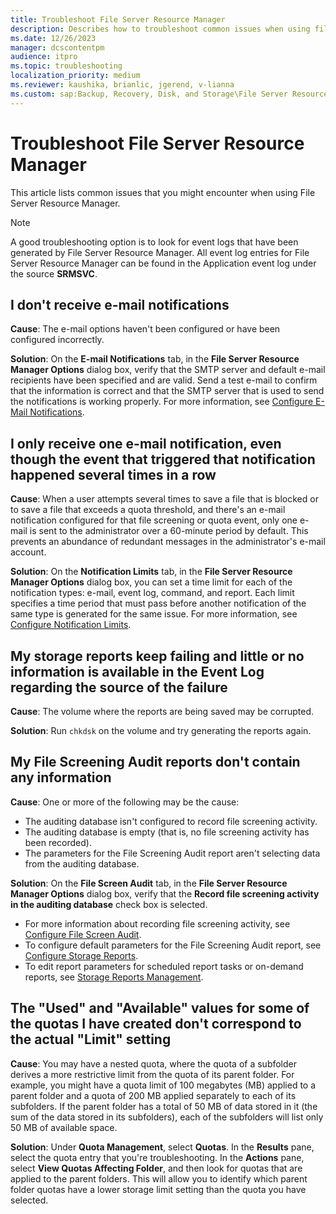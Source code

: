 ```yaml
---
title: Troubleshoot File Server Resource Manager
description: Describes how to troubleshoot common issues when using file server Resource Manager.
ms.date: 12/26/2023
manager: dcscontentpm
audience: itpro
ms.topic: troubleshooting
localization_priority: medium
ms.reviewer: kaushika, brianlic, jgerend, v-lianna
ms.custom: sap:Backup, Recovery, Disk, and Storage\File Server Resource Manager (FSRM) , csstroubleshoot
---
```

# Troubleshoot File Server Resource Manager

This article lists common issues that you might encounter when using File Server Resource Manager.

> [!NOTE]
> A good troubleshooting option is to look for event logs that have been generated by File Server Resource Manager. All event log entries for File Server Resource Manager can be found in the Application event log under the source **SRMSVC**.

## I don't receive e-mail notifications

**Cause**: The e-mail options haven't been configured or have been configured incorrectly.

**Solution**: On the **E-mail Notifications** tab, in the **File Server Resource Manager Options** dialog box, verify that the SMTP server and default e-mail recipients have been specified and are valid. Send a test e-mail to confirm that the information is correct and that the SMTP server that is used to send the notifications is working properly. For more information, see [Configure E-Mail Notifications](/windows-server/storage/fsrm/configure-email-notifications).

## I only receive one e-mail notification, even though the event that triggered that notification happened several times in a row

**Cause**: When a user attempts several times to save a file that is blocked or to save a file that exceeds a quota threshold, and there's an e-mail notification configured for that file screening or quota event, only one e-mail is sent to the administrator over a 60-minute period by default. This prevents an abundance of redundant messages in the administrator's e-mail account.

**Solution**: On the **Notification Limits** tab, in the **File Server Resource Manager Options** dialog box, you can set a time limit for each of the notification types: e-mail, event log, command, and report. Each limit specifies a time period that must pass before another notification of the same type is generated for the same issue. For more information, see [Configure Notification Limits](/windows-server/storage/fsrm/configure-notification-limits).

## My storage reports keep failing and little or no information is available in the Event Log regarding the source of the failure

**Cause**: The volume where the reports are being saved may be corrupted.

**Solution**: Run `chkdsk` on the volume and try generating the reports again.

## My File Screening Audit reports don't contain any information

**Cause**: One or more of the following may be the cause:

- The auditing database isn't configured to record file screening activity.
- The auditing database is empty (that is, no file screening activity has been recorded).
- The parameters for the File Screening Audit report aren't selecting data from the auditing database.

**Solution**: On the **File Screen Audit** tab, in the **File Server Resource Manager Options** dialog box, verify that the **Record file screening activity in the auditing database** check box is selected.

- For more information about recording file screening activity, see [Configure File Screen Audit](/windows-server/storage/fsrm/configure-file-screen-audit).
- To configure default parameters for the File Screening Audit report, see [Configure Storage Reports](/windows-server/storage/fsrm/configure-storage-reports).
- To edit report parameters for scheduled report tasks or on-demand reports, see [Storage Reports Management](/windows-server/storage/fsrm/storage-reports-management).

## The "Used" and "Available" values for some of the quotas I have created don't correspond to the actual "Limit" setting

**Cause**: You may have a nested quota, where the quota of a subfolder derives a more restrictive limit from the quota of its parent folder. For example, you might have a quota limit of 100 megabytes (MB) applied to a parent folder and a quota of 200 MB applied separately to each of its subfolders. If the parent folder has a total of 50 MB of data stored in it (the sum of the data stored in its subfolders), each of the subfolders will list only 50 MB of available space.

**Solution**: Under **Quota Management**, select **Quotas**. In the **Results** pane, select the quota entry that you're troubleshooting. In the **Actions** pane, select **View Quotas Affecting Folder**, and then look for quotas that are applied to the parent folders. This will allow you to identify which parent folder quotas have a lower storage limit setting than the quota you have selected.
